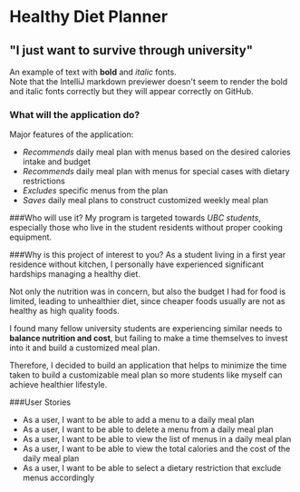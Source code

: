 # Healthy Diet Planner

## "I just want to survive through university"

An example of text with **bold** and *italic* fonts.  
Note that the IntelliJ markdown previewer doesn't seem to render 
the bold and italic fonts correctly but they will appear correctly on GitHub.

### What will the application do?

Major features of the application:
- *Recommends* daily meal plan with menus based on the desired calories intake and budget
- *Recommends* daily meal plan with menus for special cases with dietary restrictions
- *Excludes* specific menus from the plan
- *Saves* daily meal plans to construct customized weekly meal plan

###Who will use it?
My program is targeted towards *UBC students*, 
especially those who live in the student residents without proper cooking equipment.

###Why is this project of interest to you?
As a student living in a first year residence without kitchen, 
I personally have experienced significant hardships managing a healthy diet. 

Not only the nutrition was in concern, but also the budget I had for food is limited, 
leading to unhealthier diet, since cheaper foods usually are not as healthy as high quality foods. 

I found many fellow university students are experiencing similar needs to **balance nutrition and cost**, 
but failing to make a time themselves to invest into it and build a customized meal plan.

Therefore, I decided to build an application that helps 
to minimize the time taken to build a customizable meal plan 
so more students like myself can achieve healthier lifestyle. 

###User Stories
- As a user, I want to be able to add a menu to a daily meal plan
- As a user, I want to be able to delete a menu from a daily meal plan
- As a user, I want to be able to view the list of menus in a daily meal plan
- As a user, I want to be able to view the total calories and the cost of the daily meal plan
- As a user, I want to be able to select a dietary restriction that exclude menus accordingly
